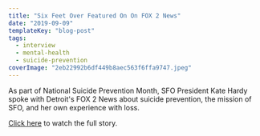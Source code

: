 ```yaml
---
title: "Six Feet Over Featured On On FOX 2 News"
date: "2019-09-09"
templateKey: "blog-post"
tags:  - interview
  - mental-health
  - suicide-prevention
coverImage: "2eb22992b6df449b8aec563f6ffa9747.jpeg"
---
```


As part of National Suicide Prevention Month, SFO President Kate Hardy spoke with Detroit's FOX 2 News about suicide prevention, the mission of SFO, and her own experience with loss.

[Click here](https://www.fox2detroit.com/news/detroit-based-six-feet-over-founder-uses-personal-pain-to-help-prevent-suicide) to watch the full story.

